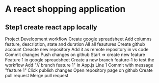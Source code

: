 # A react shopping application

## Step1 create react app locally

Project Development workflow
Create google spreadsheet
Add columns feature, description, state and duration
All all feautures
Create github account
Creacte new repository
Add it as remote repository in vs code
Commit changes
Push changes on github
Start => create new feature Feature 1 in google spreadsheet
Create a new branch feature-1 to test the workflow
Add "// branch feature 1" in App.js Line 1
Commit with message "feature 1"
Click publish changes
Open repository page on github
Create pull request
Merge pull request

